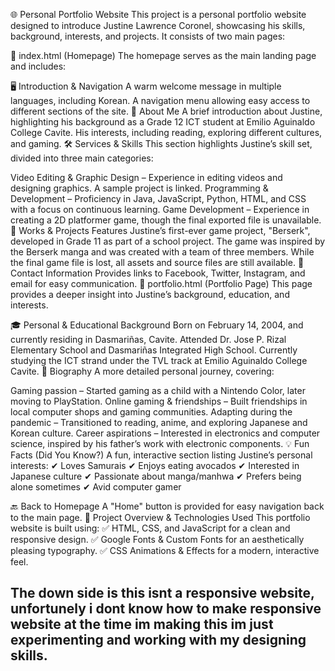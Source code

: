 🌐 Personal Portfolio Website
This project is a personal portfolio website designed to introduce Justine Lawrence Coronel, showcasing his skills, background, interests, and projects. It consists of two main pages:

📌 index.html (Homepage)
The homepage serves as the main landing page and includes:

🖥️ Introduction & Navigation
A warm welcome message in multiple languages, including Korean.
A navigation menu allowing easy access to different sections of the site.
📖 About Me
A brief introduction about Justine, highlighting his background as a Grade 12 ICT student at Emilio Aguinaldo College Cavite.
His interests, including reading, exploring different cultures, and gaming.
🛠️ Services & Skills
This section highlights Justine’s skill set, divided into three main categories:

Video Editing & Graphic Design – Experience in editing videos and designing graphics. A sample project is linked.
Programming & Development – Proficiency in Java, JavaScript, Python, HTML, and CSS with a focus on continuous learning.
Game Development – Experience in creating a 2D platformer game, though the final exported file is unavailable.
📂 Works & Projects
Features Justine’s first-ever game project, "Berserk", developed in Grade 11 as part of a school project.
The game was inspired by the Berserk manga and was created with a team of three members.
While the final game file is lost, all assets and source files are still available.
📩 Contact Information
Provides links to Facebook, Twitter, Instagram, and email for easy communication.
📌 portfolio.html (Portfolio Page)
This page provides a deeper insight into Justine’s background, education, and interests.

🎓 Personal & Educational Background
Born on February 14, 2004, and currently residing in Dasmariñas, Cavite.
Attended Dr. Jose P. Rizal Elementary School and Dasmariñas Integrated High School.
Currently studying the ICT strand under the TVL track at Emilio Aguinaldo College Cavite.
📜 Biography
A more detailed personal journey, covering:

Gaming passion – Started gaming as a child with a Nintendo Color, later moving to PlayStation.
Online gaming & friendships – Built friendships in local computer shops and gaming communities.
Adapting during the pandemic – Transitioned to reading, anime, and exploring Japanese and Korean culture.
Career aspirations – Interested in electronics and computer science, inspired by his father’s work with electronic components.
💡 Fun Facts (Did You Know?)
A fun, interactive section listing Justine’s personal interests:
✔ Loves Samurais
✔ Enjoys eating avocados
✔ Interested in Japanese culture
✔ Passionate about manga/manhwa
✔ Prefers being alone sometimes
✔ Avid computer gamer

🔙 Back to Homepage
A "Home" button is provided for easy navigation back to the main page.
🌟 Project Overview & Technologies Used
This portfolio website is built using:
✅ HTML, CSS, and JavaScript for a clean and responsive design.
✅ Google Fonts & Custom Fonts for an aesthetically pleasing typography.
✅ CSS Animations & Effects for a modern, interactive feel.

The down side is this isnt a responsive website, unfortunely i dont know how to make responsive website at the time im making this im just experimenting and working with my designing skills.
-
